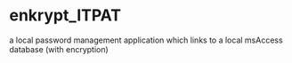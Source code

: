 # enkrypt_ITPAT
a local password management application which links to a local msAccess database (with encryption)
